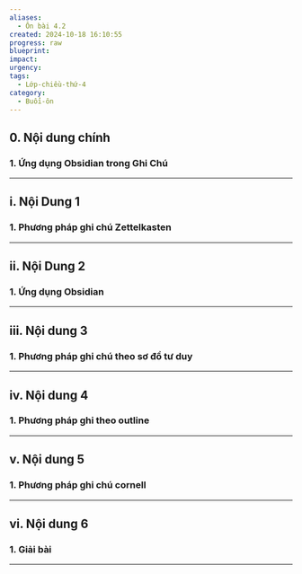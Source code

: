 ```yaml
---
aliases:
  - Ôn bài 4.2
created: 2024-10-18 16:10:55
progress: raw
blueprint: 
impact: 
urgency: 
tags:
  - Lớp-chiều-thứ-4
category:
  - Buổi-ôn
---
```

## 0. Nội dung chính
### 1. Ứng dụng Obsidian trong Ghi Chú  
---

## i. Nội Dung 1
### 1. Phương pháp ghi chú Zettelkasten

---
## ii. Nội Dung 2
### 1. Ứng dụng Obsidian
---


## iii. Nội dung 3
### 1. Phương pháp ghi chú theo sơ đồ tư duy
---
## iv. Nội dung 4
### 1. Phương pháp ghi theo outline
---
## v. Nội dung 5
### 1. Phương pháp ghi chú cornell
---

## vi. Nội dung 6
### 1. Giải bài 
--- 
